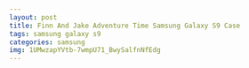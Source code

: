 ```yaml
---
layout: post
title: Finn And Jake Adventure Time Samsung Galaxy S9 Case
tags: samsung galaxy s9
categories: samsung
img: 1UMwzapYVtb-7wmpU71_BwySalfnNfEdg
---
```


